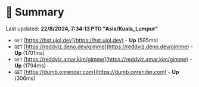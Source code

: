 # 📖 Summary
Last updated: **22/8/2024, 7:34:13 PTG "Asia/Kuala_Lumpur"**

- `GET` [https://hst.ujol.dev](https://hst.ujol.dev) - **Up** (585ms)
- `GET` [https://reddviz.deno.dev/gimme](https://reddviz.deno.dev/gimme) - **Up** (1701ms)
- `GET` [https://reddviz.amar.kim/gimme](https://reddviz.amar.kim/gimme) - **Up** (1794ms)
- `GET` [https://dumb.onrender.com](https://dumb.onrender.com) - **Up** (306ms)

